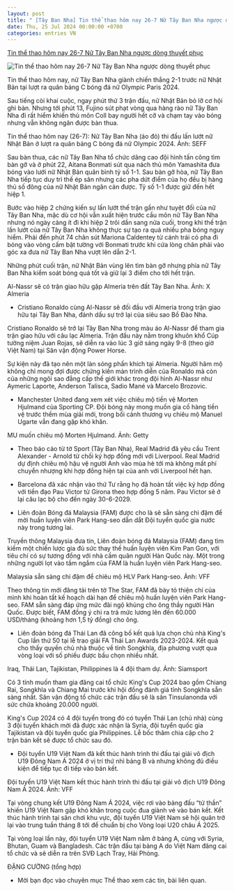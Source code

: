 ```yaml
---
layout: post
title: " [Tây Ban Nha] Tin thể thao hôm nay 26-7 Nữ Tây Ban Nha ngược dòng thuyết phục"
date: Thu, 25 Jul 2024 00:00:00 +0700
categories: entries VN
---
```

[Tin thể thao hôm nay 26-7 Nữ Tây Ban Nha ngược dòng thuyết phục](https://www.qdnd.vn/the-thao/quoc-te/tin-the-thao-hom-nay-26-7-nu-tay-ban-nha-nguoc-dong-thuyet-phuc-786917)

![Tin thể thao hôm nay 26-7 Nữ Tây Ban Nha ngược dòng thuyết phục](https://file3.qdnd.vn/data/images/0/2024/07/26/upload_2165/tay-ban-nha-nhat-ban-bong-da-n-6205-1214-1721927308.jpg?w=400)

Tin thể thao hôm nay, nữ Tây Ban Nha giành chiến thắng 2-1 trước nữ Nhật Bản tại lượt ra quân bảng C bóng đá nữ Olympic Paris 2024.

Sau tiếng còi khai cuộc, ngay phút thứ 3 trận đấu, nữ Nhật Bản bỏ lỡ cơ hội ghi bàn. Nhưng tới phút 13, Fujino sút phạt vòng qua hàng rào nữ Tây Ban Nha đi rất hiểm khiến thủ môn Coll bay người hết cỡ và chạm tay vào bóng nhưng vẫn không ngăn được bàn thua.

Tin thể thao hôm nay (26-7): Nữ Tây Ban Nha (áo đỏ) thi đấu lấn lướt nữ Nhật Bản ở lượt ra quân bảng C bóng đá nữ Olympic 2024. Ảnh: SEFF

Sau bàn thua, các nữ Tây Ban Nha tổ chức dâng cao đội hình tấn công tìm bàn gỡ và ở phút 22, Aitana Bonmati sút qua nách thủ môn Yamashita đưa bóng vào lưới nữ Nhật Bản quân bình tỷ số 1-1. Sau bàn gỡ hòa, nữ Tây Ban Nha tiếp tục duy trì thế ép sân nhưng các pha dứt điểm của họ đều bị hàng thủ số đông của nữ Nhật Bản ngăn cản được. Tỷ số 1-1 được giữ đến hết hiệp 1.

Bước vào hiệp 2 chứng kiến sự lấn lướt thế trận gần như tuyệt đối của nữ Tây Ban Nha, mặc dù cơ hội vẫn xuất hiện trước cầu môn nữ Tây Ban Nha nhưng nó ngày càng ít đi khi hiệp 2 trôi dần sang nửa cuối, trong khi thế trận lấn lướt của nữ Tây Ban Nha không thực sự tạo ra quá nhiều pha bóng nguy hiểm. Phải đến phút 74 chân sút Mariona Caldentey từ cánh trái có pha đi bóng vào vòng cấm bật tường với Bonmati trước khi cứa lòng chân phải vào góc xa đưa nữ Tây Ban Nha vượt lên dẫn 2-1.

Những phút cuối trận, nữ Nhật Bản vùng lên tìm bàn gỡ nhưng phía nữ Tây Ban Nha kiểm soát bóng quá tốt và giữ lại 3 điểm cho tới hết trận.

Al-Nassr sẽ có trận giao hữu gặp Almeria trên đất Tây Ban Nha. Ảnh: X Almeria

* Cristiano Ronaldo cùng Al-Nassr sẽ đối đầu với Almeria trong trận giao hữu tại Tây Ban Nha, đánh dấu sự trở lại của siêu sao Bồ Đào Nha.

Cristiano Ronaldo sẽ trở lại Tây Ban Nha trong màu áo Al-Nassr để tham gia trận giao hữu với câu lạc Almeria. Trận đấu này nằm trong khuôn khổ Cúp tưởng niệm Juan Rojas, sẽ diễn ra vào lúc 3 giờ sáng ngày 9-8 (theo giờ Việt Nam) tại Sân vận động Power Horse.

Sự kiện này đã tạo nên một làn sóng phấn khích tại Almeria. Người hâm mộ không chỉ mong đợi được chứng kiến màn trình diễn của Ronaldo mà còn của những ngôi sao đẳng cấp thế giới khác trong đội hình Al-Nassr như Aymeric Laporte, Anderson Talisca, Sadio Mané và Marcelo Brozovic.

* Manchester United đang xem xét việc chiêu mộ tiền vệ Morten Hjulmand của Sporting CP. Đội bóng này mong muốn gia cố hàng tiền vệ trước thềm mùa giải mới, trong bối cảnh thương vụ chiêu mộ Manuel Ugarte vẫn đang gặp khó khăn.

MU muốn chiêu mộ Morten Hjulmand. Ảnh: Getty

* Theo báo cáo từ tờ Sport (Tây Ban Nha), Real Madrid đã yêu cầu Trent Alexander - Arnold từ chối ký hợp đồng mới với Liverpool. Real Madrid dự định chiêu mộ hậu vệ người Anh vào mùa hè tới mà không mất phí chuyển nhượng khi hợp đồng hiện tại của anh với Liverpool hết hạn.

* Barcelona đã xác nhận vào thứ Tư rằng họ đã hoàn tất việc ký hợp đồng với tiền đạo Pau Victor từ Girona theo hợp đồng 5 năm. Pau Víctor sẽ ở lại câu lạc bộ cho đến ngày 30-6-2029.

* Liên đoàn Bóng đá Malaysia (FAM) được cho là sẽ sẵn sàng chi đậm để mời huấn luyện viên Park Hang-seo dẫn dắt Đội tuyển quốc gia nước này trong tương lai.

Truyền thông Malaysia đưa tin, Liên đoàn bóng đá Malaysia (FAM) đang tìm kiếm một chiến lược gia đủ sức thay thế huấn luyện viên Kim Pan Gon, với tiêu chí có sự tương đồng với nhà cầm quân người Hàn Quốc này. Một trong những người lọt vào tầm ngắm của FAM là huấn luyện viên Park Hang-seo.

Malaysia sẵn sàng chi đậm để chiêu mộ HLV Park Hang-seo. Ảnh: VFF

Theo thông tin mới đăng tải trên tờ The Star, FAM đã bày tỏ thiện chí của mình khi hoàn tất kế hoạch dài hạn để chiêu mộ huấn luyện viên Park Hang-seo. FAM sẵn sàng đáp ứng mức đãi ngộ khủng cho ông thầy người Hàn Quốc. Được biết, FAM đồng ý chi ra trả mức lương lên đến 60.000 USD/tháng (khoảng hơn 1,5 tỷ đồng) cho ông.

* Liên đoàn bóng đá Thái Lan đã công bố kết quả lựa chọn chủ nhà King's Cup lần thứ 50 tại lễ trao giải FA Thái Lan Awards 2023-2024. Kết quả cho thấy quyền chủ nhà thuộc về tỉnh Songkhla, địa phương vượt qua vòng loại với số phiếu được bầu chọn nhiều nhất.

Iraq, Thái Lan, Tajikistan, Philippines là 4 đội tham dự. Ảnh: Siamsport

Có 3 tỉnh muốn tham gia đăng cai tổ chức King's Cup 2024 bao gồm Chiang Rai, Songkhla và Chiang Mai trước khi hội đồng đánh giá tỉnh Songkhla sẵn sàng nhất. Sân vận động tổ chức các trận đấu sẽ là sân Tinsulanonda với sức chứa khoảng 20.000 người.

King's Cup 2024 có 4 đội tuyển trong đó có tuyển Thái Lan (chủ nhà) cùng 3 đội tuyển khách mời đã được xác nhận là Syria, đội tuyển quốc gia Tajikistan và đội tuyển quốc gia Philippines. Lễ bốc thăm chia cặp cho 2 trận bán kết sẽ được tổ chức sau đó.

* Đội tuyển U19 Việt Nam đã kết thúc hành trình thi đấu tại giải vô địch U19 Đông Nam Á 2024 ở vị trí thứ nhì bảng B và nhưng không đủ điều kiện để tiếp tục đi tiếp vào bán kết.

Đội tuyển U19 Việt Nam kết thúc hành trình thi đấu tại giải vô địch U19 Đông Nam Á 2024. Ảnh: VFF

Tại vòng chung kết U19 Đông Nam Á 2024, việc rơi vào bảng đấu “tử thần” khiến U19 Việt Nam gặp khó khăn trong cuộc đua giành vé vào bán kết. Kết thúc hành trình tại sân chơi khu vực, đội tuyển U19 Việt Nam sẽ hội quân trở lại vào trung tuần tháng 8 tới để chuẩn bị cho Vòng loại U20 châu Á 2025.

Tại vòng loại lần này, đội tuyển U19 Việt Nam nằm ở bảng A, cùng với Syria, Bhutan, Guam và Bangladesh. Các trận đấu tại bảng A do Việt Nam đăng cai tổ chức và sẽ diễn ra trên SVĐ Lạch Tray, Hải Phòng.

ĐẶNG CƯỜNG (tổng hợp)

* Mời bạn đọc vào chuyên mục Thể thao xem các tin, bài liên quan.

